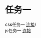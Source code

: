 任务一
===
css任务一
[连接](https://frankyieen.github.io/12345/css任务一.html)/<br>
js任务一
[连接](https://frankyieen.github.io/12345/js任务一.html)
